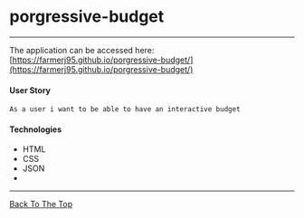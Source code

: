 # porgressive-budget

---
The application can be accessed here: [https://farmerj95.github.io/porgressive-budget/](https://farmerj95.github.io/porgressive-budget/)


#### User Story
```
As a user i want to be able to have an interactive budget

```
#### Technologies
- HTML
- CSS
- JSON
- 


  ---
  
  
[Back To The Top](#)